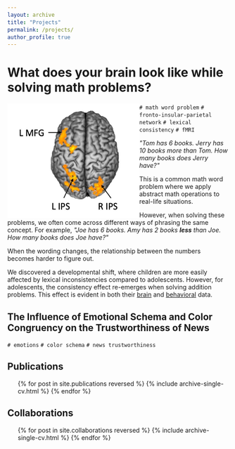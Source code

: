```yaml
---
layout: archive
title: "Projects"
permalink: /projects/
author_profile: true
---
```




# What does your brain look like while solving math problems?

<img align="left" width="300" src='/images/wholebrain_interaction.jpg'>

`# math word problem` `# fronto-insular-parietal network` `# lexical consistency` `# fMRI` 


*"Tom has 6 books. Jerry has 10 books more than Tom. How many books does Jerry have?"*

This is a common math word problem where we apply abstract math operations to real-life situations.

However, when solving these problems, we often come across different ways of phrasing the same concept. For example, *"Joe has 6 books. Amy has 2 books **less** than Joe. How many books does Joe have?"*

When the wording changes, the relationship between the numbers becomes harder to figure out.

We discovered a developmental shift, where children are more easily affected by lexical inconsistencies compared to adolescents. However, for adolescents, the consistency effect re-emerges when solving addition problems. This effect is evident in both their [brain](https://cocoyamo.github.io/publications/2024-04-15-age-related_differences_in_brain_responses_in_mathematical_problem-solving_among_children_and_adolescents)  and [behavioral](https://cocoyamo.github.io/publications/2022-10-15-development-of-operation-specific-lexical-consistency-effect-in-arithmetic-word-problem-solving) data.


The Influence of Emotional Schema and Color Congruency on the Trustworthiness of News
-----
`# emotions` `# color schema` `# news trustworthiness`



Publications
-----
  <ul>{% for post in site.publications reversed %}
    {% include archive-single-cv.html %}
  {% endfor %}</ul>

Collaborations
-----
  <ul>{% for post in site.collaborations reversed %}
    {% include archive-single-cv.html %}
  {% endfor %}</ul>
